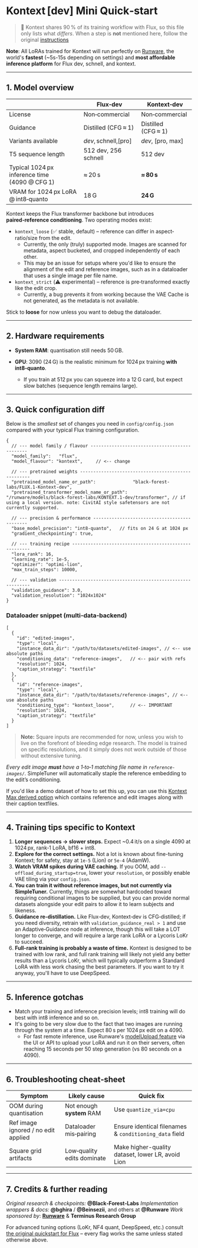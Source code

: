 # Kontext \[dev] Mini Quick‑start

> 📝  Kontext shares 90 % of its training workflow with Flux, so this file only lists what *differs*.  When a step is **not** mentioned here, follow the original [instructions](/documentation/quickstart/FLUX.md)

**Note**: All LoRAs trained for Kontext will run perfectly on [Runware](https://runware.ai), the world's **fastest** (~5s-15s depending on settings) and **most affordable inference platform** for Flux dev, schnell, and kontext.

---

## 1. Model overview

|                                                  | Flux‑dev               | Kontext‑dev                                 |
| ------------------------------------------------ | -------------------    | ------------------------------------------- |
| License                                          | Non‑commercial         | Non‑commercial                              |
| Guidance                                         | Distilled (CFG ≈ 1)     | Distilled (CFG ≈ 1)                         |
| Variants available                               | *dev*, schnell,\[pro]   | *dev*, \[pro, max]                          |
| T5 sequence length                               | 512 dev, 256 schnell   | 512 dev                                     |
| Typical 1024 px inference time<br>(4090 @ CFG 1)  | ≈ 20 s                  | **≈ 80 s**                                  |
| VRAM for 1024 px LoRA @ int8‑quanto               | 18 G                   | **24 G**                                    |

Kontext keeps the Flux transformer backbone but introduces **paired‑reference conditioning**.  Two operating modes exist:

* `kontext_loose` (✅ stable, default) – reference can differ in aspect‐ratio/size from the edit.
  - Currently, the only (truly) supported mode. Images are scanned for metadata, aspect bucketed, and cropped independently of each other.
  - This may be an issue for setups where you'd like to ensure the alignment of the edit and reference images, such as in a dataloader that uses a single image per file name.
* `kontext_strict` (⚠️ experimental) – reference is pre‑transformed exactly like the edit crop.
  - Currently, a bug prevents it from working because the VAE Cache is not generated, as the metadata is not available.

Stick to **loose** for now unless you want to debug the dataloader.

---

## 2. Hardware requirements

* **System RAM**: quantisation still needs 50 GB.
* **GPU**: 3090 (24 G) is the realistic minimum for 1024 px training **with int8‑quanto**.

  * If you train at 512 px you can squeeze into a 12 G card, but expect slow batches (sequence length remains large).

---

## 3. Quick configuration diff

Below is the *smallest* set of changes you need in `config/config.json` compared with your typical Flux training configuration.

```jsonc
{
  // --- model family / flavour ----------------------------------------------
  "model_family":   "flux",
  "model_flavour": "kontext",     // <‑‑ change

  // --- pretrained weights ---------------------------------------------------
  "pretrained_model_name_or_path":              "black-forest-labs/FLUX.1-Kontext-dev",
  "pretrained_transformer_model_name_or_path":  "/runware/models/black-forest-labs/KONTEXT.1-dev/transformer", // if using a local version. note: CivitAI style safetensors are not currently supported.

  // --- precision & performance ---------------------------------------------
  "base_model_precision": "int8-quanto",   // fits on 24 G at 1024 px
  "gradient_checkpointing": true,

  // --- training recipe ------------------------------------------------------
  "lora_rank": 16,
  "learning_rate": 1e-5,
  "optimizer": "optimi-lion",
  "max_train_steps": 10000,

  // --- validation -----------------------------------------------------------
  "validation_guidance": 3.0,
  "validation_resolution": "1024x1024"
}
```

### Dataloader snippet (multi‑data‑backend)

```jsonc
[
  {
    "id": "edited-images",
    "type": "local",
    "instance_data_dir": "/path/to/datasets/edited-images", // <-- use absolute paths
    "conditioning_data": "reference-images",   // <‑‑ pair with refs
    "resolution": 1024,
    "caption_strategy": "textfile"
  },
  {
    "id": "reference-images",
    "type": "local",
    "instance_data_dir": "/path/to/datasets/reference-images", // <-- use absolute paths
    "conditioning_type": "kontext_loose",      // <‑‑ IMPORTANT
    "resolution": 1024,
    "caption_strategy": "textfile"
  }
]
```

> **Note:** Square inputs are recommended for now, unless you wish to live on the forefront of bleeding edge research. The model is trained on specific resolutions, and it simply does not work outside of those without extensive tuning.

*Every edit image **must** have a 1‑to‑1 matching file name in `reference-images/`.*  SimpleTuner will automatically staple the reference embedding to the edit’s conditioning.

If you'd like a demo dataset of how to set this up, you can use this [Kontext Max derived option](https://huggingface.co/datasets/terminusresearch/KontextMax-Edit-smol) which contains reference and edit images along with their caption textfiles.

---

## 4. Training tips specific to Kontext

1. **Longer sequences → slower steps.**  Expect \~0.4 it/s on a single 4090 at 1024 px, rank‑1 LoRA, bf16 + int8.
2. **Explore for the correct settings.**  Not a lot is known about fine-tuning Kontext; for safety, stay at `1e‑5` (Lion) or `5e‑4` (AdamW).
3. **Watch VRAM spikes during VAE caching.**  If you OOM, add `--offload_during_startup=true`, lower your `resolution`, or possibly enable VAE tiling via your `config.json`.
4. **You can train it without reference images, but not currently via SimpleTuner.**  Currently, things are somewhat hardcoded toward requiring conditional images to be supplied, but you can provide normal datasets alongside your edit pairs to allow it to learn subjects and likeness.
5. **Guidance re‑distillation.**  Like Flux‑dev, Kontext‑dev is CFG‑distilled; if you need diversity, retrain with `validation_guidance_real > 1` and use an Adaptive‑Guidance node at inference, though this will take a LOT longer to converge, and will require a large rank LoRA or a Lycoris LoKr to succeed.
6. **Full-rank training is probably a waste of time.** Kontext is designed to be trained with low rank, and full rank training will likely not yield any better results than a Lycoris LoKr, which will typically outperform a Standard LoRA with less work chasing the best parameters.  If you want to try it anyway, you'll have to use DeepSpeed.

---

## 5. Inference gotchas

- Match your training and inference precision levels; int8 training will do best with int8 inference and so on.
- It's going to be very slow due to the fact that two images are running through the system at a time.  Expect 80 s per 1024 px edit on a 4090.
  - For fast remote inference, use Runware's [modelUpload feature](https://runware.ai/docs/en/image-inference/model-upload) via the UI or API to upload your LoRA and run it on their servers, often reaching 15 seconds per 50 step generation (vs 80 seconds on a 4090).

---

## 6. Troubleshooting cheat‑sheet

| Symptom                                 | Likely cause               | Quick fix                                              |
| --------------------------------------- | -------------------------- | ------------------------------------------------------ |
| OOM during quantisation                 | Not enough **system** RAM  | Use `quantize_via=cpu`                                 |
| Ref image ignored / no edit applied     | Dataloader mis‑pairing     | Ensure identical filenames & `conditioning_data` field |
| Square grid artifacts                   | Low‑quality edits dominate | Make higher-quality dataset, lower LR, avoid Lion      |

---

## 7. Credits & further reading

*Original research & checkpoints:* **@Black‑Forest‑Labs**
*Implementation wrappers & docs:* **@bghira** / **@Beinsezii**, and others at **@Runware**
*Work sponsored by*: **[Runware](https://runware.ai)** & **Terminus Research Group**

For advanced tuning options (LoKr, NF4 quant, DeepSpeed, etc.) consult [the original quickstart for Flux](/documentation/quickstart/FLUX.md) – every flag works the same unless stated otherwise above.
